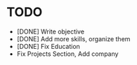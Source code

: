 TODO
====
* [DONE] Write objective
* [DONE] Add more skills, organize them
* [DONE] Fix Education
* Fix Projects Section, Add company
